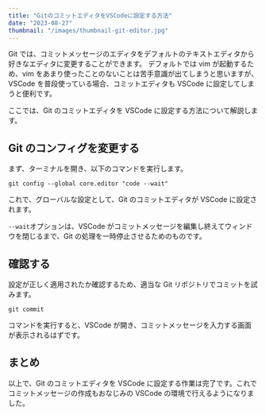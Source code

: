 ```yaml
---
title: "GitのコミットエディタをVSCodeに設定する方法"
date: "2023-08-27"
thumbnail: "/images/thumbnail-git-editor.jpg"
---
```


Git では、コミットメッセージのエディタをデフォルトのテキストエディタから好きなエディタに変更することができます。
デフォルトでは vim が起動するため、vim をあまり使ったことのないことは苦手意識が出てしまうと思いますが、VSCode を普段使っている場合、コミットエディタも VSCode に設定してしまうと便利です。

ここでは、Git のコミットエディタを VSCode に設定する方法について解説します。

## Git のコンフィグを変更する

まず、ターミナルを開き、以下のコマンドを実行します。

```
git config --global core.editor "code --wait"
```

これで、グローバルな設定として、Git のコミットエディタが VSCode に設定されます。

`--wait`オプションは、VSCode がコミットメッセージを編集し終えてウィンドウを閉じるまで、Git の処理を一時停止させるためのものです。

## 確認する

設定が正しく適用されたか確認するため、適当な Git リポジトリでコミットを試みます。

```
git commit
```

コマンドを実行すると、VSCode が開き、コミットメッセージを入力する画面が表示されるはずです。

## まとめ

以上で、Git のコミットエディタを VSCode に設定する作業は完了です。これでコミットメッセージの作成もおなじみの VSCode の環境で行えるようになりました。
